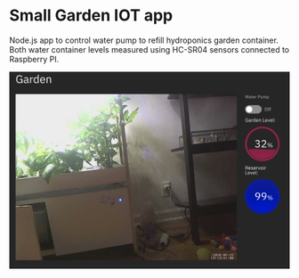 # Small Garden IOT app

Node.js app to control water pump to refill hydroponics garden container. Both water container levels measured using HC-SR04 sensors connected to Raspberry PI.

![screenshot](https://github.com/dariusbakunas/garden-iot/blob/master/doc/screen01.png?raw=true)

